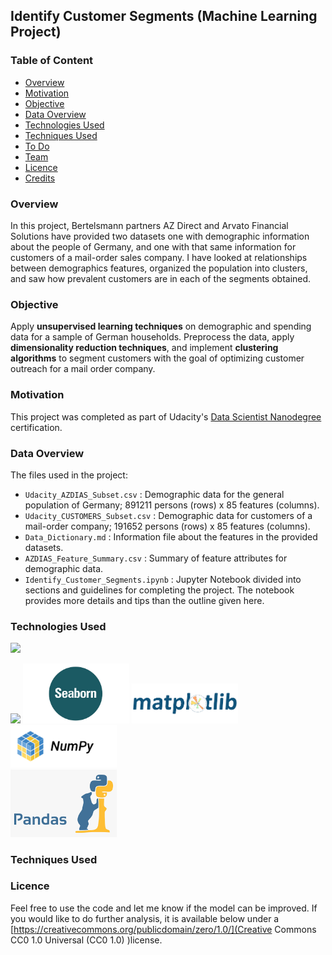 ##  Identify Customer Segments (Machine Learning Project)

### Table of Content
  * [Overview](#overview)
  * [Motivation](#motivation)
  * [Objective](#objective) 
  * [Data Overview](#data-overview) 
  * [Technologies Used](#technologies-used)
  * [Techniques Used](#technique-used)
  * [To Do](#to-do)
  * [Team](#team)
  * [Licence](#licence)
  * [Credits](#credits)

### Overview 
In this project, Bertelsmann partners AZ Direct and Arvato Financial Solutions have provided two datasets one with demographic information about the people of Germany, and one with that same information for customers of a mail-order sales company. I have looked at relationships between demographics features, organized the population into clusters, and saw how prevalent customers are in each of the segments obtained. 

### Objective 
Apply **unsupervised learning techniques** on demographic and spending data for a sample of German households. Preprocess the data, apply **dimensionality reduction techniques**, and implement **clustering algorithms** to segment customers with the goal of optimizing customer outreach for a mail order company. 

### Motivation 
This project was completed as part of Udacity's [Data Scientist Nanodegree](https://eu.udacity.com/course/data-scientist-nanodegree--nd025) certification. 

### Data Overview 
The files used in the project:

-   `Udacity_AZDIAS_Subset.csv`  : Demographic data for the general population of Germany; 891211 persons (rows) x 85 features (columns).
-   `Udacity_CUSTOMERS_Subset.csv`  : Demographic data for customers of a mail-order company; 191652 persons (rows) x 85 features (columns).
-   `Data_Dictionary.md`  : Information file about the features in the provided datasets.
-   `AZDIAS_Feature_Summary.csv`  : Summary of feature attributes for demographic data.
-   `Identify_Customer_Segments.ipynb`  : Jupyter Notebook divided into sections and guidelines for completing the project. The notebook provides more details and tips than the outline given here.

### Technologies Used  
![](https://forthebadge.com/images/badges/made-with-python.svg)

[<img target="_blank" src="https://github.com/scikit-learn/scikit-learn/blob/master/doc/logos/scikit-learn-logo-small.png">](https://github.com/scikit-learn/)
<img target="_blank" src="https://github.com/ditikrushna/IDENTIFY-CUSTOMER-SEGMENTS/blob/master/Resource/Seaborn.jpg" width=170> 
<img target="_blank" src="https://github.com/ditikrushna/IDENTIFY-CUSTOMER-SEGMENTS/blob/master/Resource/matplotlib.png" width=170> 
<img target="_blank" src="https://github.com/ditikrushna/IDENTIFY-CUSTOMER-SEGMENTS/blob/master/Resource/numpy.png" width=170>  
<img target="_blank" src="https://github.com/ditikrushna/IDENTIFY-CUSTOMER-SEGMENTS/blob/master/Resource/pandas.png" width=170>  

### Techniques Used 



### Licence
Feel free to use the code and let me know if the model can be improved. If you would like to do further analysis, it is available below under a [https://creativecommons.org/publicdomain/zero/1.0/](Creative Commons CC0 1.0 Universal (CC0 1.0) )license.
